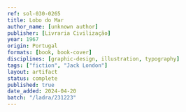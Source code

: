```yaml
---
ref: sol-030-0265
title: Lobo do Mar
author_name: [unknown author]
publisher: [Livraria Civilização]
year: 1967
origin: Portugal
formats: [book, book-cover]
disciplines: [graphic-design, illustration, typography]
tags: ["fiction", "Jack London"]
layout: artifact
status: complete
published: true
date_added: 2024-04-20
batch: "/ladra/231223"
---
```


